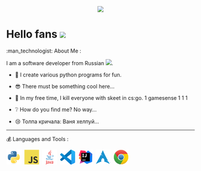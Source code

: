 <div id="header" align="center">
  <img src="https://i.imgur.com/jXI5yue.png" width="250"/>
</div>
<h1>
  Hello fans
  <img src="https://media.giphy.com/media/hvRJCLFzcasrR4ia7z/giphy.gif" width="30px"/>
</h1>
:man_technologist: About Me :

I am a software developer from Russian <img src="https://i.imgur.com/heVGDBx.jpeg" width="15">.

- :snake: I create various python programs for fun.

- :sunglasses: There must be something cool here...

- :gun: In my free time, I kill everyone with skeet in cs:go. 1 gamesense 1 1 1

- :grey_question: How do you find me? No way...

- :cry: Толпа кричала: Ваня хелпуй...

---

:moneybag: Languages and Tools :
<div>
  <img src="https://raw.githubusercontent.com/devicons/devicon/ca28c779441053191ff11710fe24a9e6c23690d6/icons/python/python-original.svg" title="Python" alt="Python" width="40" height="40"/>&nbsp;
  <img src="https://raw.githubusercontent.com/devicons/devicon/ca28c779441053191ff11710fe24a9e6c23690d6/icons/javascript/javascript-original.svg" title="JavaScript" alt="JavaScript" width="40" height="40"/>&nbsp;
  <img src="https://raw.githubusercontent.com/devicons/devicon/ca28c779441053191ff11710fe24a9e6c23690d6/icons/java/java-original-wordmark.svg" title="Java" alt="JavaS" width="40" height="40"/>&nbsp;
  <img src="https://raw.githubusercontent.com/devicons/devicon/ca28c779441053191ff11710fe24a9e6c23690d6/icons/vscode/vscode-original.svg" title="VSCode" alt="VSCode" width="40" height="40"/>&nbsp;
  <img src="https://raw.githubusercontent.com/devicons/devicon/ca28c779441053191ff11710fe24a9e6c23690d6/icons/intellij/intellij-original.svg" title="Intellij" alt="Intellij" width="40" height="40"/>&nbsp;
  <img src="https://raw.githubusercontent.com/devicons/devicon/ca28c779441053191ff11710fe24a9e6c23690d6/icons/archlinux/archlinux-original.svg" title="Arch" alt="Arch" width="40" height="40"/>&nbsp;
  <img src="https://raw.githubusercontent.com/devicons/devicon/ca28c779441053191ff11710fe24a9e6c23690d6/icons/chrome/chrome-original.svg" title="Chrome" alt="Chrome" width="40" height="40"/>&nbsp;
</div>
